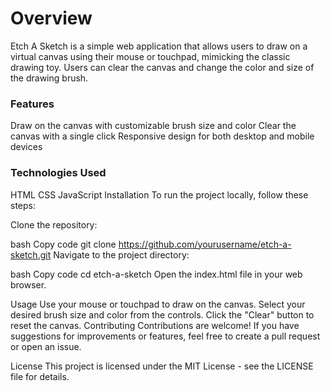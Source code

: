 # Overview
Etch A Sketch is a simple web application that allows users to draw on a virtual canvas using their mouse or touchpad, mimicking the classic drawing toy. Users can clear the canvas and change the color and size of the drawing brush.

### Features
Draw on the canvas with customizable brush size and color
Clear the canvas with a single click
Responsive design for both desktop and mobile devices
### Technologies Used
HTML
CSS
JavaScript
Installation
To run the project locally, follow these steps:

Clone the repository:

bash
Copy code
git clone https://github.com/yourusername/etch-a-sketch.git
Navigate to the project directory:

bash
Copy code
cd etch-a-sketch
Open the index.html file in your web browser.

Usage
Use your mouse or touchpad to draw on the canvas.
Select your desired brush size and color from the controls.
Click the "Clear" button to reset the canvas.
Contributing
Contributions are welcome! If you have suggestions for improvements or features, feel free to create a pull request or open an issue.

License
This project is licensed under the MIT License - see the LICENSE file for details.
